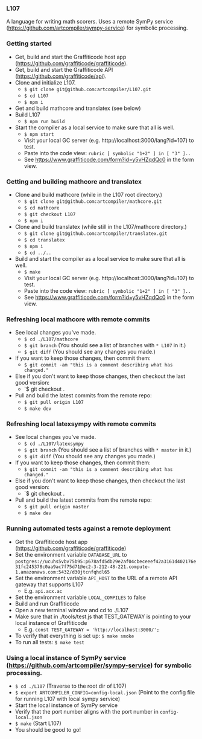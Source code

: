 ### L107

A language for writing math scorers. Uses a remote SymPy service (https://github.com/artcompiler/sympy-service) for symbolic processing.

### Getting started

* Get, build and start the Graffiticode host app (https://github.com/graffiticode/graffiticode).
* Get, build and start the Graffiticode API (https://github.com/graffiticode/api).
* Clone and initialize L107.
  * `$ git clone git@github.com:artcompiler/L107.git`
  * `$ cd L107`
  * `$ npm i`
* Get and build mathcore and translatex (see below)
* Build L107
  * `$ npm run build`
* Start the compiler as a local service to make sure that all is well.
  * `$ npm start`
  * Visit your local GC server (e.g. http://localhost:3000/lang?id=107) to test.
  * Paste into the code view: `rubric [ symbolic "1+2" ] in [ "3" ]..`
  * See https://www.graffiticode.com/form?id=y5vHZqdQc0 in the form view.

### Getting and building mathcore and translatex

* Clone and build mathcore (while in the L107 root directory.)
  * `$ git clone git@github.com:artcompiler/mathcore.git`
  * `$ cd mathcore`
  * `$ git checkout L107`
  * `$ npm i`
* Clone and build translatex (while still in the L107/mathcore directory.)
  * `$ git clone git@github.com:artcompiler/translatex.git`
  * `$ cd translatex`
  * `$ npm i`
  * `$ cd ../..`
* Build and start the compiler as a local service to make sure that all is well.
  * `$ make`
  * Visit your local GC server (e.g. http://localhost:3000/lang?id=107) to test.
  * Paste into the code view: `rubric [ symbolic "1+2" ] in [ "3" ]..`
  * See https://www.graffiticode.com/form?id=y5vHZqdQc0 in the form view.

### Refreshing local mathcore with remote commits

* See local changes you've made.
  * `$ cd ./L107/mathcore`
  * `$ git branch` (You should see a list of branches with `* L107` in it.)
  * `$ git diff` (You should see any changes you made.)
* If you want to keep those changes, then commit them:
  * `$ git commit -am "this is a comment describing what has changed."`
* Else if you don't want to keep those changes, then checkout the last good version:
  * `$ git checkout .
* Pull and build the latest commits from the remote repo:
  * `$ git pull origin L107`
  * `$ make dev`
  
### Refreshing local latexsympy with remote commits

* See local changes you've made.
  * `$ cd ./L107/latexsympy`
  * `$ git branch` (You should see a list of branches with `* master` in it.)
  * `$ git diff` (You should see any changes you made.)
* If you want to keep those changes, then commit them:
  * `$ git commit -am "this is a comment describing what has changed."`
* Else if you don't want to keep those changes, then checkout the last good version:
  * `$ git checkout .
* Pull and build the latest commits from the remote repo:
  * `$ git pull origin master`
  * `$ make dev`

### Running automated tests against a remote deployment

* Get the Graffiticode host app (https://github.com/graffiticode/graffiticode)
* Set the environment variable `DATABASE_URL` to
`postgres://ucuhs5vbv75b95:p678afd5db29e2af04cbeceeef42a3161d402176e31fc245378c0aa9ac7f75d71@ec2-3-212-48-221.compute-1.amazonaws.com:5432/d30jtcnfqhdl65`
* Set the environment variable `API_HOST` to the URL of a remote API gateway that supports L107
  * E.g. `api.acx.ac`
* Set the environment variable `LOCAL_COMPILES` to false
* Build and run Graffiticode
* Open a new terminal window and cd to ./L107
* Make sure that in ./tools/test.js that TEST_GATEWAY is pointing to your local instance of Graffiticode
  * E.g. `const TEST_GATEWAY = 'http://localhost:3000/';`
* To verify that everything is set up: `$ make smoke`
* To run all tests: `$ make test`

### Using a local instance of SymPy service (https://github.com/artcompiler/sympy-service) for symbolic processing.

* `$ cd ./L107` (Traverse to the root dir of L107)
* `$ export ARTCOMPILER_CONFIG=config-local.json` (Point to the config file for running L107 with local sympy service)
* Start the local instance of SymPy service
* Verify that the port number aligns with the port number in `config-local.json`
* `$ make` (Start L107)
* You should be good to go!
